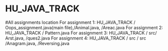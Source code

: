 # HU_JAVA_TRACK
#All assignments location
For assignment 1: HU_JAVA_TRACK / Oops_assignment.java(main file),/Animal.java, /Areac.java
For assignment 2: HU_JAVA_TRACK / Pattern.java
For assignment 3: HU_JAVA_TRACK / src/ Arst.java, /ques2.java
For assignment 4: HU_JAVA_TRACK / src / src /Anagram.java, /Reversing.java
                  
